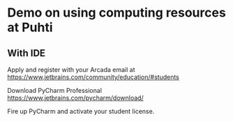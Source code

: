 # Demo on using computing resources at Puhti

## With IDE

Apply and register with your Arcada email at  https://www.jetbrains.com/community/education/#students

Download PyCharm Professional https://www.jetbrains.com/pycharm/download/

Fire up PyCharm and activate your student license.
